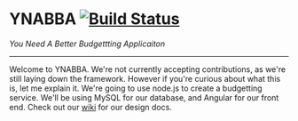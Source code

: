 # YNABBA [![Build Status](https://travis-ci.org/dLopreiato/YNABBA.svg?branch=master)](https://travis-ci.org/dLopreiato/YNABBA)
_You Need A Better Budgettting Applicaiton_

-------------------------------------------------------------

Welcome to YNABBA. We're not currently accepting contributions, as we're still laying down the framework. However if you're curious about what this is, let me explain it. We're going to use node.js to create a budgetting service. We'll be using MySQL for our database, and Angular for our front end. Check out our [wiki](https://github.com/dLopreiato/YNABBA/wiki) for our design docs.
